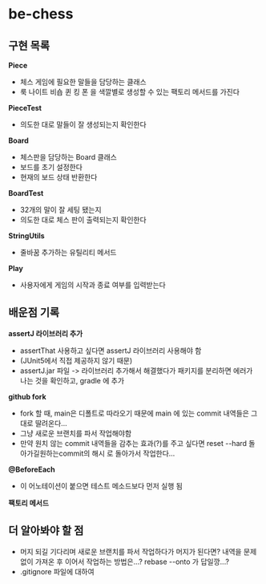 # be-chess
## 구현 목록
**Piece**
- 체스 게임에 필요한 말들을 담당하는 클래스 
- 룩 나이트 비숍 퀸 킹 폰 을 색깔별로 생성할 수 있는 팩토리 메서드를 가진다

**PieceTest**
- 의도한 대로 말들이 잘 생성되는지 확인한다 

**Board**
- 체스판을 담당하는 Board 클래스
- 보드를 초기 설정한다
- 현재의 보드 상태 반환한다

**BoardTest**
- 32개의 말이 잘 세팅 됐는지
- 의도한 대로 체스 판이 출력되는지 확인한다 

**StringUtils**
- 줄바꿈 추가하는 유틸리티 메서드 

**Play**
- 사용자에게 게임의 시작과 종료 여부를 입력받는다

## 배운점 기록
**assertJ 라이브러리 추가**
- assertThat 사용하고 싶다면 assertJ 라이브러리 사용해야 함
- (JUnit5에서 직접 제공하지 않기 때문)
- assertJ.jar 파일 -> 라이브러리 추가해서 해결했다가 패키지를 분리하면 에러가 나는 것을 확인하고, gradle 에 추가

**github fork**
- fork 할 때, main은 디폴트로 따라오기 때문에 main 에 있는 commit 내역들은 그대로 딸려온다...
- 그냥 새로운 브랜치를 파서 작업해야함 
- 만약 원치 않는 commit 내역들을 감추는 효과(?)를 주고 싶다면 reset --hard 돌아가길원하는commit의 해시 로 돌아가서 작업한다...

**@BeforeEach**
- 이 어노테이션이 붙으면 테스트 메소드보다 먼저 실행 됨 

**팩토리 메서드**

## 더 알아봐야 할 점
- 머지 되길 기다리며 새로운 브랜치를 파서 작업하다가 머지가 된다면? 내역을 문제 없이 가져온 후 이어서 작업하는 방법은...? rebase --onto 가 답일깡...?
- .gitignore 파일에 대하여 